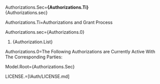 Authorizations.Sec=<b>{Authorizations.Ti}</b><br>{Authorizations.sec}

Authorizations.Ti=Authorizations and Grant Process

Authorizations.sec={Authorizations.0}<br><ol><li>{Authorization.List}</ol>

Authorizations.0=The Following Authorizations are Currently Active With The Corresponding Parties:

Model.Root={Authorizations.Sec}

LICENSE.=[IAuth/LICENSE.md]